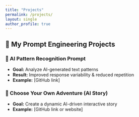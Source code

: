 ```yaml
---
title: "Projects"
permalink: /projects/
layout: single
author_profile: true
---
```


## 🎯 My Prompt Engineering Projects

### 🔹 AI Pattern Recognition Prompt
- **Goal:** Analyze AI-generated text patterns
- **Result:** Improved response variability & reduced repetition
- **Example:** [GitHub link]

### 🔹 Choose Your Own Adventure (AI Story)
- **Goal:** Create a dynamic AI-driven interactive story
- **Example:** [GitHub link or website]
